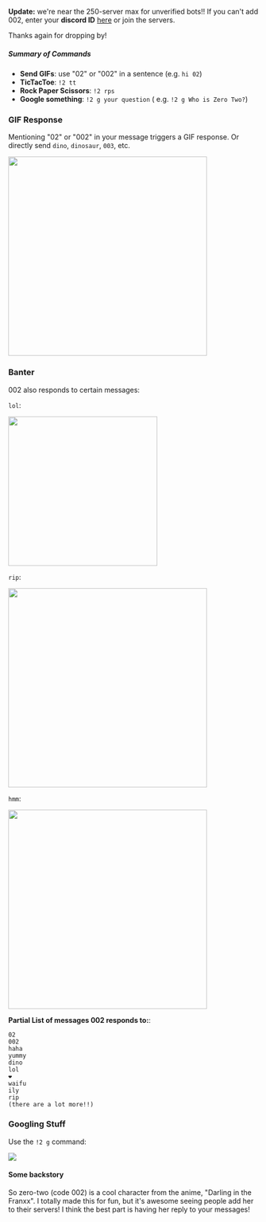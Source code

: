**Update:** we're near the 250-server max for unverified bots!! 
If you can't add 002, enter your **discord ID** [here](https://forms.gle/xnRhaFSDSqo14DJFA) or join the servers.

Thanks again for dropping by!
##### Summary of Commands
* **Send GIFs**: use "02" or "002" in a sentence (e.g. `hi 02`)
* **TicTacToe**: `!2 tt`
* **Rock Paper Scissors**: `!2 rps`
* **Google something**: `!2 g your question` ( e.g. `!2 g Who is Zero Two?`)


### GIF Response
Mentioning "02" or "002" in your message triggers a GIF response.
Or directly send `dino`, `dinosaur`, `003`, etc.

<div>
<img src="https://i.ibb.co/w0X3f5S/Screen-Shot-2020-11-23-at-8-24-32-PM.png" width="400"/>
</div>

### Banter
002 also responds to certain messages:

`lol`:
<div>
<img src="https://i.ibb.co/wdHhyJn/Screen-Shot-2020-11-23-at-8-54-02-PM.png" width="300">
</div>

`rip`:
<div>
<img src="https://i.ibb.co/5GSkX3B/Screen-Shot-2020-11-23-at-8-47-21-PM.png" width="400">
</div>


`hmm`:
<div>
<img src="https://i.ibb.co/P6bFR3k/Screen-Shot-2020-11-23-at-8-49-35-PM.png" width="400">
</div>
 
**Partial List of messages 002 responds to:**:
```
02
002
haha
yummy
dino
lol
❤️
waifu
ily
rip
(there are a lot more!!)
```

### Googling Stuff
Use the `!2 g` command:

<div>
<img src="https://i.ibb.co/1LQHdbs/Screen-Shot-2020-11-23-at-10-49-12-PM.png">
</div>

#### Some backstory
So zero-two (code 002) is a cool character from the anime, "Darling in the Franxx". 
I totally made this for fun, but it's awesome seeing people add her to their servers! 
I think the best part is having her reply to your messages!
